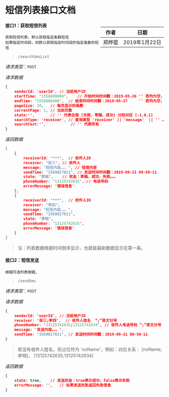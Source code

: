 # 短信列表接口文档

<div style="float:right">

|作者|日期|
|----|---|
|郑烨锟|2019年1月22日|

</div>

#### 接口1：获取短信列表

	获取短信列表，默认获取指定条数短信
	如果指定时间段，则默认获取指定时间段的指定条数的短信

> `/searchSmsList`

*请求类型*：`POST`

*请求数据*

```json
{
	senderId: 'userId',	// 当前用户ID
	startTime: '1558800000',	// 开始时间时间戳：2019-05-26 '' 若均为空，则查询全部
	endTime: '1558886400',	// 结束时间时间戳：2019-05-27     '' 若均为空，则查询全部
	pageSize: 20,	// 每页显示的条数
	currentPage: 1,	// 当前页数
	state:'',		// '' 代表全部 [失败、草稿、成功] 分别对应 [-1,0,1]
	searchType: 'receiver',	// 查询类型 'receiver' || 'message'  || '' 。 ''代表全部类型
	searchText:'',           // '' 代表所有
}
```

*返回数据*

```json
[
	{
		receiverId: "***",	// 收件人ID
		receiver: "张三",	// 收件人
		message: "短信内容。。。",	// 短信内容
		sendTime: "1569027011",	// 发送时间时间戳：2019-09-21 08-50-11
		state: "草稿",	// 状态：草稿、成功、失败。。。
		phoneNumber: '13125742635',	// 电话号码
		errorMessage: '错误信息'
	},
	{
		receiverId: "***",	// 收件人ID
		receiver: "李四",
		message: "短信内容。。。",
		sendTime: "1569027011",
		state: "草稿",
		phoneNumber: '13125742635',
		errorMessage: '错误信息'
	}
]
```

> 注：列表数据根据时间倒序显示，也就是最新数据显示在第一条。

#### 接口2：短信发送

	根据可选列表根据,

> `/sendSms`

*请求类型*：`POST`

*请求数据*
```json
{
	senderId: 'userId',	// 当前用户ID
	receiver: '张三;李四',	// 收件人姓名  “;”英文分号 
	phoneNumber: '13125742635;13125742634',	// 收件人电话号码 “;”英文分号
	message: '发送内容。。。',
	sendTime: "1569027011",	// 发送时间时间戳：2019-09-21 08-50-11
}
```

> 若没有收件人姓名，则占位符为 'noName'，例如：对应关系： [noName;李明]， [13125742635;13125742634]

*返回数据*

```json
{
	state: true,	// 发送状态：true表示成功，false表示失败
	errorMessage: '',	// 如果发送失败返回失败信息
}
```
